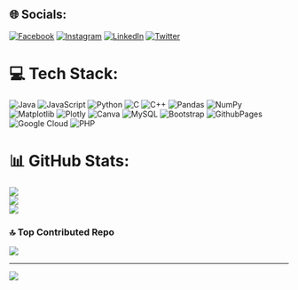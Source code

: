
## 🌐 Socials:
[![Facebook](https://img.shields.io/badge/Facebook-%231877F2.svg?logo=Facebook&logoColor=white)](https://facebook.com/facebook.com/shivambhagattt) [![Instagram](https://img.shields.io/badge/Instagram-%23E4405F.svg?logo=Instagram&logoColor=white)](https://instagram.com/instagram.com/shivambhagattt) [![LinkedIn](https://img.shields.io/badge/LinkedIn-%230077B5.svg?logo=linkedin&logoColor=white)](https://linkedin.com/in/linkedin.com/in/shivambhagatt) [![Twitter](https://img.shields.io/badge/Twitter-%231DA1F2.svg?logo=Twitter&logoColor=white)](https://twitter.com/x.com/shivamcodesigns) 

# 💻 Tech Stack:
![Java](https://img.shields.io/badge/java-%23ED8B00.svg?style=for-the-badge&logo=openjdk&logoColor=white) ![JavaScript](https://img.shields.io/badge/javascript-%23323330.svg?style=for-the-badge&logo=javascript&logoColor=%23F7DF1E) ![Python](https://img.shields.io/badge/python-3670A0?style=for-the-badge&logo=python&logoColor=ffdd54) ![C](https://img.shields.io/badge/c-%2300599C.svg?style=for-the-badge&logo=c&logoColor=white) ![C++](https://img.shields.io/badge/c++-%2300599C.svg?style=for-the-badge&logo=c%2B%2B&logoColor=white) ![Pandas](https://img.shields.io/badge/pandas-%23150458.svg?style=for-the-badge&logo=pandas&logoColor=white) ![NumPy](https://img.shields.io/badge/numpy-%23013243.svg?style=for-the-badge&logo=numpy&logoColor=white) ![Matplotlib](https://img.shields.io/badge/Matplotlib-%23ffffff.svg?style=for-the-badge&logo=Matplotlib&logoColor=black) ![Plotly](https://img.shields.io/badge/Plotly-%233F4F75.svg?style=for-the-badge&logo=plotly&logoColor=white) ![Canva](https://img.shields.io/badge/Canva-%2300C4CC.svg?style=for-the-badge&logo=Canva&logoColor=white) ![MySQL](https://img.shields.io/badge/mysql-%2300000f.svg?style=for-the-badge&logo=mysql&logoColor=white) ![Bootstrap](https://img.shields.io/badge/bootstrap-%238511FA.svg?style=for-the-badge&logo=bootstrap&logoColor=white) ![GithubPages](https://img.shields.io/badge/github%20pages-121013?style=for-the-badge&logo=github&logoColor=white) ![Google Cloud](https://img.shields.io/badge/GoogleCloud-%234285F4.svg?style=for-the-badge&logo=google-cloud&logoColor=white) ![PHP](https://img.shields.io/badge/php-%23777BB4.svg?style=for-the-badge&logo=php&logoColor=white)
# 📊 GitHub Stats:
![](https://github-readme-stats.vercel.app/api?username=shivambhagatt&theme=default&hide_border=false&include_all_commits=true&count_private=false)<br/>
![](https://github-readme-streak-stats.herokuapp.com/?user=shivambhagatt&theme=default&hide_border=false)<br/>
![](https://github-readme-stats.vercel.app/api/top-langs/?username=shivambhagatt&theme=default&hide_border=false&include_all_commits=true&count_private=false&layout=compact)

### 🔝 Top Contributed Repo
![](https://github-contributor-stats.vercel.app/api?username=shivambhagatt&limit=5&theme=dark&combine_all_yearly_contributions=true)

---
[![](https://visitcount.itsvg.in/api?id=shivambhagatt&icon=2&color=0)](https://visitcount.itsvg.in)

<!-- Proudly created with GPRM ( https://gprm.itsvg.in ) -->
